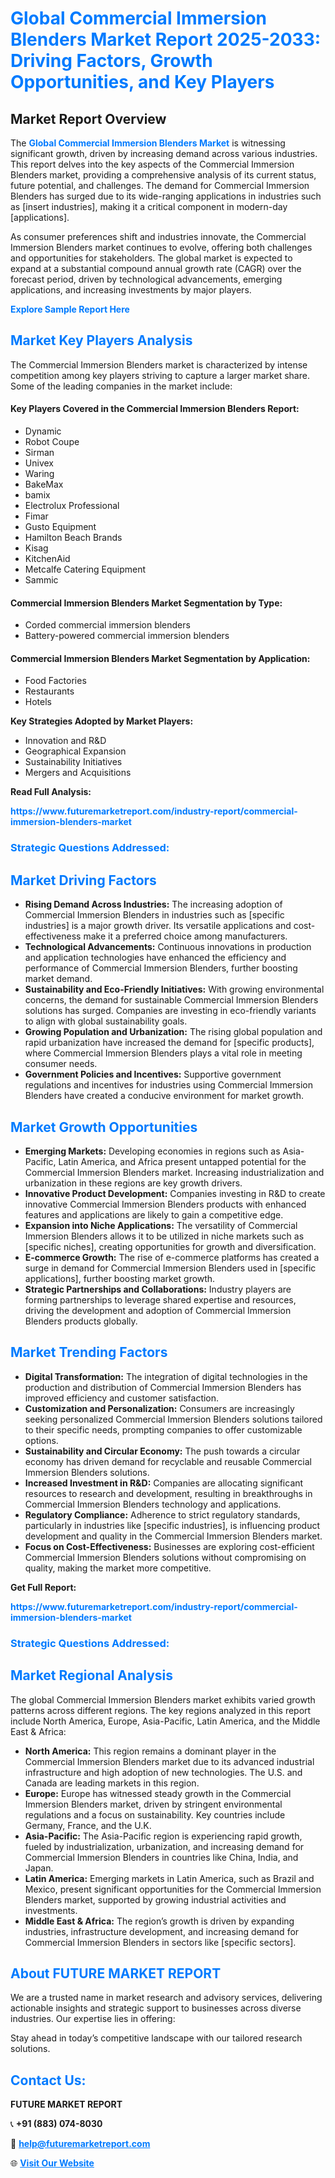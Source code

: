<h1 style="color: #007BFF;">Global Commercial Immersion Blenders Market Report 2025-2033: Driving Factors, Growth Opportunities, and Key Players</h1>

<section id="overview">
<h2>Market Report Overview</h2>
<p>The <a href="https://www.futuremarketreport.com/industry-report/commercial-immersion-blenders-market" style="color: #007BFF; text-decoration: none;"><strong>Global Commercial Immersion Blenders Market</strong></a> is witnessing significant growth, driven by increasing demand across various industries. This report delves into the key aspects of the Commercial Immersion Blenders market, providing a comprehensive analysis of its current status, future potential, and challenges. The demand for Commercial Immersion Blenders has surged due to its wide-ranging applications in industries such as [insert industries], making it a critical component in modern-day [applications].</p>
<p>As consumer preferences shift and industries innovate, the Commercial Immersion Blenders market continues to evolve, offering both challenges and opportunities for stakeholders. The global market is expected to expand at a substantial compound annual growth rate (CAGR) over the forecast period, driven by technological advancements, emerging applications, and increasing investments by major players.</p>
</section>

<section id="overview">
<p><a href="https://www.futuremarketreport.com/request-sample/reportId=42646" style="color: #007BFF; text-decoration: none;"><strong>Explore Sample Report Here</strong></a></p>
</section>

<section id="key-players">
<h2 style="color: #007BFF;">Market Key Players Analysis</h2>
<p>The Commercial Immersion Blenders market is characterized by intense competition among key players striving to capture a larger market share. Some of the leading companies in the market include:</p>
<h4>Key Players Covered in the Commercial Immersion Blenders Report:</h4>
<ul><li>Dynamic</li><li>Robot Coupe</li><li>Sirman</li><li>Univex</li><li>Waring</li><li>BakeMax</li><li>bamix</li><li>Electrolux Professional</li><li>Fimar</li><li>Gusto Equipment</li><li>Hamilton Beach Brands</li><li>Kisag</li><li>KitchenAid</li><li>Metcalfe Catering Equipment</li><li>Sammic</li></ul>
<h4>Commercial Immersion Blenders Market Segmentation by Type:</h4>
<ul><li>Corded commercial immersion blenders</li><li>Battery-powered commercial immersion blenders</li></ul>

<h4>Commercial Immersion Blenders Market Segmentation by Application:</h4>
<ul><li>Food Factories</li><li>Restaurants</li><li>Hotels</li></ul>
<p><strong>Key Strategies Adopted by Market Players:</strong></p>
<ul>
<li>Innovation and R&D</li>
<li>Geographical Expansion</li>
<li>Sustainability Initiatives</li>
<li>Mergers and Acquisitions</li>
</ul>
</section>

<section>
<p><strong>Read Full Analysis: </strong></p><a href="https://www.futuremarketreport.com/industry-report/commercial-immersion-blenders-market" style="color: #007BFF; text-decoration: none;"><strong>https://www.futuremarketreport.com/industry-report/commercial-immersion-blenders-market</strong></a>
<h3 style="color: #007BFF;">Strategic Questions Addressed:</h3>
</section>

<section id="driving-factors">
<h2 style="color: #007BFF;">Market Driving Factors</h2>
<ul>
<li><strong>Rising Demand Across Industries:</strong> The increasing adoption of Commercial Immersion Blenders in industries such as [specific industries] is a major growth driver. Its versatile applications and cost-effectiveness make it a preferred choice among manufacturers.</li>
<li><strong>Technological Advancements:</strong> Continuous innovations in production and application technologies have enhanced the efficiency and performance of Commercial Immersion Blenders, further boosting market demand.</li>
<li><strong>Sustainability and Eco-Friendly Initiatives:</strong> With growing environmental concerns, the demand for sustainable Commercial Immersion Blenders solutions has surged. Companies are investing in eco-friendly variants to align with global sustainability goals.</li>
<li><strong>Growing Population and Urbanization:</strong> The rising global population and rapid urbanization have increased the demand for [specific products], where Commercial Immersion Blenders plays a vital role in meeting consumer needs.</li>
<li><strong>Government Policies and Incentives:</strong> Supportive government regulations and incentives for industries using Commercial Immersion Blenders have created a conducive environment for market growth.</li>
</ul>
</section>

<section id="growth-opportunities">
<h2 style="color: #007BFF;">Market Growth Opportunities</h2>
<ul>
<li><strong>Emerging Markets:</strong> Developing economies in regions such as Asia-Pacific, Latin America, and Africa present untapped potential for the Commercial Immersion Blenders market. Increasing industrialization and urbanization in these regions are key growth drivers.</li>
<li><strong>Innovative Product Development:</strong> Companies investing in R&D to create innovative Commercial Immersion Blenders products with enhanced features and applications are likely to gain a competitive edge.</li>
<li><strong>Expansion into Niche Applications:</strong> The versatility of Commercial Immersion Blenders allows it to be utilized in niche markets such as [specific niches], creating opportunities for growth and diversification.</li>
<li><strong>E-commerce Growth:</strong> The rise of e-commerce platforms has created a surge in demand for Commercial Immersion Blenders used in [specific applications], further boosting market growth.</li>
<li><strong>Strategic Partnerships and Collaborations:</strong> Industry players are forming partnerships to leverage shared expertise and resources, driving the development and adoption of Commercial Immersion Blenders products globally.</li>
</ul>
</section>

<section id="trending-factors">
<h2 style="color: #007BFF;">Market Trending Factors</h2>
<ul>
<li><strong>Digital Transformation:</strong> The integration of digital technologies in the production and distribution of Commercial Immersion Blenders has improved efficiency and customer satisfaction.</li>
<li><strong>Customization and Personalization:</strong> Consumers are increasingly seeking personalized Commercial Immersion Blenders solutions tailored to their specific needs, prompting companies to offer customizable options.</li>
<li><strong>Sustainability and Circular Economy:</strong> The push towards a circular economy has driven demand for recyclable and reusable Commercial Immersion Blenders solutions.</li>
<li><strong>Increased Investment in R&D:</strong> Companies are allocating significant resources to research and development, resulting in breakthroughs in Commercial Immersion Blenders technology and applications.</li>
<li><strong>Regulatory Compliance:</strong> Adherence to strict regulatory standards, particularly in industries like [specific industries], is influencing product development and quality in the Commercial Immersion Blenders market.</li>
<li><strong>Focus on Cost-Effectiveness:</strong> Businesses are exploring cost-efficient Commercial Immersion Blenders solutions without compromising on quality, making the market more competitive.</li>
</ul>
</section>

<section>
<p><strong>Get Full Report: </strong></p><a href="https://www.futuremarketreport.com/industry-report/commercial-immersion-blenders-market" style="color: #007BFF; text-decoration: none;"><strong>https://www.futuremarketreport.com/industry-report/commercial-immersion-blenders-market</strong></a>
<h3 style="color: #007BFF;">Strategic Questions Addressed:</h3>
</section>


<section id="regional-analysis">
<h2 style="color: #007BFF;">Market Regional Analysis</h2>
<p>The global Commercial Immersion Blenders market exhibits varied growth patterns across different regions. The key regions analyzed in this report include North America, Europe, Asia-Pacific, Latin America, and the Middle East & Africa:</p>
<ul>
<li><strong>North America:</strong> This region remains a dominant player in the Commercial Immersion Blenders market due to its advanced industrial infrastructure and high adoption of new technologies. The U.S. and Canada are leading markets in this region.</li>
<li><strong>Europe:</strong> Europe has witnessed steady growth in the Commercial Immersion Blenders market, driven by stringent environmental regulations and a focus on sustainability. Key countries include Germany, France, and the U.K.</li>
<li><strong>Asia-Pacific:</strong> The Asia-Pacific region is experiencing rapid growth, fueled by industrialization, urbanization, and increasing demand for Commercial Immersion Blenders in countries like China, India, and Japan.</li>
<li><strong>Latin America:</strong> Emerging markets in Latin America, such as Brazil and Mexico, present significant opportunities for the Commercial Immersion Blenders market, supported by growing industrial activities and investments.</li>
<li><strong>Middle East & Africa:</strong> The region’s growth is driven by expanding industries, infrastructure development, and increasing demand for Commercial Immersion Blenders in sectors like [specific sectors].</li>
</ul>
</section>

<footer>
<h2 style="color: #007BFF;">About FUTURE MARKET REPORT</h2>
<p>We are a trusted name in market research and advisory services, delivering actionable insights and strategic support to businesses across diverse industries. Our expertise lies in offering:</p>

<p>Stay ahead in today’s competitive landscape with our tailored research solutions.</p>

<h2 style="color: #007BFF;">Contact Us:</h2>
<p><strong>FUTURE MARKET REPORT</strong></p>
<p>📞 <strong>+91 (883) 074-8030</strong></p>
<p>📧 <strong><a href="mailto:help@futuremarketreport.com" style="color: #007BFF;">help@futuremarketreport.com</a></strong></p>
<p>🌐 <strong><a href="https://www.futuremarketreport.com/" style="color: #007BFF;">Visit Our Website</a></strong></p>
</footer>